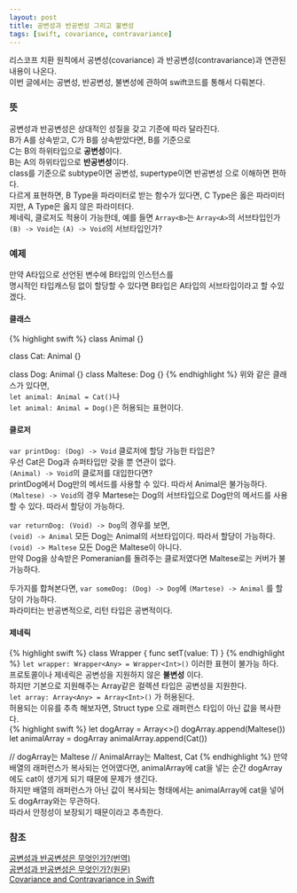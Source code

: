 ```yaml
---
layout: post
title: 공변성과 반공변성 그리고 불변성
tags: [swift, covariance, contravariance]
---
```

리스코프 치환 원칙에서 공변성(covariance) 과 반공변성(contravariance)과 연관된 내용이 나온다.  
이번 글에서는 공변성, 반공변성, 불변성에 관하여 swift코드를 통해서 다뤄본다.  
  
### 뜻
공변성과 반공변성은 상대적인 성질을 갖고 기준에 따라 달라진다.  
B가 A를 상속받고, C가 B를 상속받았다면, B를 기준으로  
C는 B의 하위타입으로 **공변성**이다.  
B는 A의 하위타입으로 **반공변성**이다.  
class를 기준으로 subtype이면 공변성, supertype이면 반공변성 으로 이해하면 편하다.  
다르게 표현하면, B Type을 파라미터로 받는 함수가 있다면, C Type은 옳은 파라미터지만, A Type은 옳지 않은 파라미터다.  
제네릭, 클로저도 적용이 가능한데, 예를 들면 `Array<B>`는 `Array<A>`의 서브타입인가 `(B) -> Void`는 `(A) -> Void`의 서브타입인가?  

### 예제
만약 A타입으로 선언된 변수에 B타입의 인스턴스를  
명시적인 타입캐스팅 없이 할당할 수 있다면 B타입은 A타입의 서브타입이라고 할 수있겠다.  
#### 클래스
{% highlight swift %}
class Animal {}

class Cat: Animal {}

class Dog: Animal {}
class Maltese: Dog {}
{% endhighlight %}
위와 같은 클래스가 있다면,  
`let animal: Animal = Cat()`나  
`let animal: Animal = Dog()`은 허용되는 표현이다.  
  
#### 클로저
`var printDog: (Dog) -> Void` 클로저에 할당 가능한 타입은?  
우선 Cat은 Dog과 슈퍼타입만 갖을 뿐 연관이 없다.  
`(Animal) -> Void`의 클로저를 대입한다면?  
printDog에서 Dog만의 메서드를 사용할 수 있다.  따라서 Animal은 불가능하다.  
`(Maltese) -> Void`의 경우 
Martese는 Dog의 서브타입으로 Dog만의 메서드를 사용할 수 있다. 따라서 할당이 가능하다.  
  
`var returnDog: (Void) -> Dog`의 경우를 보면,  
`(void) -> Animal` 모든 Dog는 Animal의 서브타입이다. 따라서 할당이 가능하다.  
`(void) -> Maltese` 모든 Dog은 Maltese이 아니다.  
만약 Dog을 상속받은 Pomeranian를 돌려주는 클로저였다면 Maltese로는 커버가 불가능하다.

두가지를 합쳐본다면, `var someDog: (Dog) -> Dog`에 `(Martese) -> Animal` 를 할당이 가능하다.  
파라미터는 반공변적으로, 리턴 타입은 공변적이다.  

#### 제네릭
{% highlight swift %}
class Wrapper<T> {
  func setT(value: T)
}
{% endhighlight %}
`let wrapper: Wrapper<Any> = Wrapper<Int>()` 이러한 표현이 불가능 하다.  
프로토콜이나 제네릭은 공변성을 지원하지 않은 **불변성** 이다.  
하지만 기본으로 지원해주는 Array같은 컬렉션 타입은 공변성을 지원한다.  
`let array: Array<Any> = Array<Int>()` 가 허용된다.  
허용되는 이유를 추측 해보자면, Struct type 으로 래퍼런스 타입이 아닌 값을 복사한다.  
{% highlight swift %}
let dogArray = Array<>()
dogArray.append(Maltese())
let animalArray = dogArray
animalArray.append(Cat())

// dogArray는 Maltese
// AnimalArray는 Maltest, Cat
{% endhighlight %}
만약 배열의 래퍼런스가 복사되는 언어였다면, animalArray에 cat을 넣는 순간 dogArray에도 cat이 생기게 되기 때문에 문제가 생긴다.  
하지만 배열의 래퍼런스가 아닌 값이 복사되는 형태에서는 animalArray에 cat을 넣어도 dogArray와는 무관하다.  
따라서 안정성이 보장되기 때문이라고 추측한다.  
  
### 참조
[공변성과 반공변성은 무엇인가?(번역)](https://www.haruair.com/blog/4458)  
[공변성과 반공변성은 무엇인가?(원문)](https://www.stephanboyer.com/post/132/what-are-covariance-and-contravariance)  
[Covariance and Contravariance in Swift](https://medium.com/@aunnnn/covariance-and-contravariance-in-swift-32f3be8610b9)  

